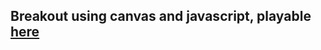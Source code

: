 ## Breakout using canvas and javascript, playable [here](https://khiet-js-breakout.herokuapp.com/breakout.html)
